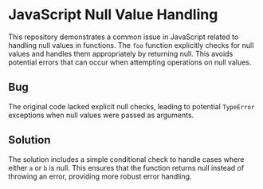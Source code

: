 # JavaScript Null Value Handling

This repository demonstrates a common issue in JavaScript related to handling null values in functions.  The `foo` function explicitly checks for null values and handles them appropriately by returning null.  This avoids potential errors that can occur when attempting operations on null values.

## Bug
The original code lacked explicit null checks, leading to potential `TypeError` exceptions when null values were passed as arguments. 

## Solution
The solution includes a simple conditional check to handle cases where either `a` or `b` is null.  This ensures that the function returns null instead of throwing an error, providing more robust error handling.